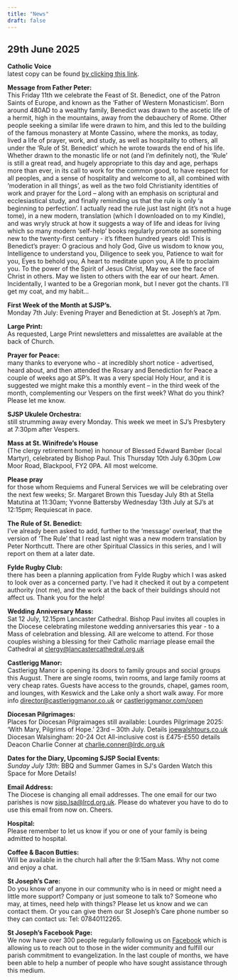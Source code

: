 ```yaml
---
title: "News"
draft: false
---
```

## 29th June 2025

**Catholic Voice**  
latest copy can be found [by clicking this link](https://issuu.com/cathcom/docs/lancaster_july_2025).

**Message from Father Peter:**  
This Friday 11th we celebrate the Feast of St. Benedict, one of the Patron Saints of Europe, and known as the ‘Father of Western Monasticism’. Born around 480AD to a wealthy family, Benedict was drawn to the ascetic life of a hermit, high in the mountains, away from the debauchery of Rome. Other people seeking a similar life were drawn to him, and this led to the building of the famous monastery at Monte Cassino, where the monks, as today, lived a life of prayer, work, and study, as well as hospitality to others, all under the ‘Rule of St. Benedict’ which he wrote towards the end of his life. Whether drawn to the monastic life or not (and I’m definitely not), the ‘Rule’ is still a great read, and hugely appropriate to this day and age, perhaps more than ever, in its call to work for the common good, to have respect for all peoples, and a sense of hospitality and welcome to all, all combined with ‘moderation in all things’, as well as the two fold Christianity identities of work and prayer for the Lord – along with an emphasis on scriptural and ecclesiastical study, and finally reminding us that the rule is only ‘a beginning to perfection’. I actually read the rule just last night (it’s not a huge tome), in a new modern, translation (which I downloaded on to my Kindle), and was wryly struck at how it suggests a way of life and ideas for living which so many modern ‘self-help’ books regularly promote as something new to the twenty-first century - it’s fifteen hundred years old! This is Benedict’s prayer: O gracious and holy God, Give us wisdom to know you, Intelligence to understand you, Diligence to seek you, Patience to wait for you, Eyes to behold you, A heart to meditate upon you, A life to proclaim you. To the power of the Spirit of Jesus Christ, May we see the face of Christ in others. May we listen to others with the ear of our heart. Amen. Incidentally, I wanted to be a Gregorian monk, but I never got the chants. I’ll get my coat, and my habit...  

**First Week of the Month at SJSP’s.**  
Monday 7th July: Evening Prayer and Benediction at St. Joseph’s at 7pm.  

**Large Print:**  
As requested, Large Print newsletters and missalettes are available at the back of Church.  

**Prayer for Peace:**  
many thanks to everyone who - at incredibly short notice - advertised, heard about, and then attended the Rosary and Benediction for Peace a couple of weeks ago at SP’s. It was a very special Holy Hour, and it is suggested we might make this a monthly event – in the third week of the month, complementing our Vespers on the first week? What do you think? Please let me know.  

**SJSP Ukulele Orchestra:**  
still strumming away every Monday. This week we meet in SJ’s Presbytery at 7:30pm after Vespers.  

**Mass at St. Winifrede’s House**  
(The clergy retirement home) in honour of Blessed Edward Bamber (local Martyr), celebrated by Bishop Paul. This Thursday 10th July 6.30pm Low Moor Road, Blackpool, FY2 0PA. All most welcome.  

**Please pray**  
for those whom Requiems and Funeral Services we will be celebrating over the next few weeks; Sr. Margaret Brown this Tuesday July 8th at Stella Matutina at 11:30am; Yvonne Battersby Wednesday 13th July at SJ’s at 12:15pm; Requiescat in pace.  

**The Rule of St. Benedict:**  
I’ve already been asked to add, further to the ‘message’ overleaf, that the version of ‘The Rule’ that I read last night was a new modern translation by Peter Northcutt. There are other Spiritual Classics in this series, and I will report on them at a later date.  

**Fylde Rugby Club:**  
there has been a planning application from Fylde Rugby which I was asked to look over as a concerned party. I’ve had it checked it out by a competent authority (not me), and the work at the back of their buildings should not affect us. Thank you for the help!  

**Wedding Anniversary Mass:**  
Sat 12 July, 12.15pm Lancaster Cathedral. Bishop Paul invites all couples in the Diocese celebrating milestone wedding anniversaries this year - to a Mass of celebration and blessing. All are welcome to attend. For those couples wishing a blessing for their Catholic marriage please email the Cathedral at [clergy@lancastercathedral.org.uk](mailto:clergy@lancastercathedral.org.uk)

**Castlerigg Manor:**  
Castlerigg Manor is opening its doors to family groups and social groups this August. There are single rooms, twin rooms, and large family rooms at very cheap rates. Guests have access to the grounds, chapel, games room, and lounges, with Keswick and the Lake only a short walk away. For more info [director@castleriggmanor.co.uk](mailto:director@castleriggmanor.co.uk) or [castleriggmanor.com/open](https://castleriggmanor.com/open)

**Diocesan Pilgrimages:**  
Places for Diocesan Pilgraimages still available: Lourdes Pilgrimage 2025: ‘With Mary, Pilgrims of Hope.’ 23rd – 30th July. Details [joewalshtours.co.uk](https://joewalshtours.co.uk) Diocesan Walsingham: 20-24 Oct All-inclusive cost is £475-£550 details Deacon Charlie Conner at [charlie.conner@lrdc.org.uk](mailto:charlie.conner@lrdc.org.uk)

**Dates for the Diary, Upcoming SJSP Social Events:**  
*Sunday July 13th*: BBQ and Summer Games in SJ's Garden
Watch this Space for More Details!

**Email Address:**  
The Diocese is changing all email addresses. The one email for our two parishes is now [sjsp.lsa@lrcd.org.uk](mailto:sjsp.lsa@lrcd.org.uk). Please do whatever you have to do to use this email from now on. Cheers.  

**Hospital:**  
Please remember to let us know if you or one of your family is being admitted to hospital.

**Coffee & Bacon Butties:**  
Will be available in the church hall after the 9:15am Mass. Why not come and enjoy a chat.

**St Joseph’s Care:**  
Do you know of anyone in our community who is in need or might need a little more support? Company or just someone to talk to? Someone who may, at times, need help with things? Please let us know and we can contact them. Or you can give them our St Joseph’s Care phone number so they can contact us: Tel: 07840112265.

**St Joseph’s Facebook Page:**  
We now have over 300 people regularly following us on [Facebook](https://www.facebook.com/pages/St-Josephs-Roman-Catholic-Church-Ansdell/230000653837017) which is allowing us to reach out to those in the wider community and fulfill our parish commitment to evangelization. In the last couple of months, we have been able to help a number of people who have sought assistance through this medium.
